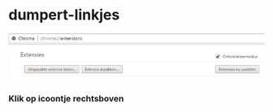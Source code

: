 # dumpert-linkjes

![alt text](https://raw.githubusercontent.com/Sjoerddo/dumpert-linkjes/master/chrome_extension.png)

### Klik op icoontje rechtsboven
